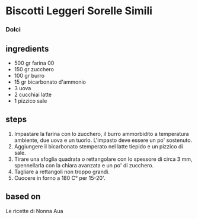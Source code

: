 



# Biscotti Leggeri Sorelle Simili
  
### Dolci
## ingredients
  
* 500 gr farina 00  
* 150 gr zucchero  
* 100 gr burro  
* 15 gr bicarbonato d'ammonio  
* 3 uova   
* 2 cucchiai latte  
* 1 pizzico sale
## steps
  
1. Impastare la farina con lo zucchero, il burro ammorbidito a temperatura ambiente, due uova e un tuorlo. L'impasto deve essere un po' sostenuto.  
1. Aggiungere il bicarbonato stemperato nel latte tiepido e un pizzico di sale.  
1. Tirare una sfoglia quadrata o rettangolare con lo spessore di circa 3 mm, spennellarla con la chiara avanzata e un po' di zucchero.  
1. Tagliare a rettangoli non troppo grandi.  
1. Cuocere in forno a 180 C° per 15-20'.
## based on
  
Le ricette di Nonna Aua